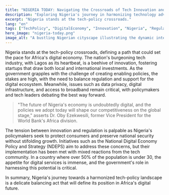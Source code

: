 ```yaml
---
title: "NIGERIA TODAY: Navigating the Crossroads of Tech Innovation and Policy"
description: "Exploring Nigeria's journey in harmonizing technology advancements with robust policy frameworks."
excerpt: "Nigeria stands at the tech-policy crossroads."
lang: "en"
tags: ["TechPolicy", "DigitalEconomy", "Innovation", "Nigeria", "Regulations"]
hero_image: "nigeria-today.png"
image_alt: "A bustling Nigerian cityscape illustrating the dynamic interplay of technology and policy."
---
```


Nigeria stands at the tech-policy crossroads, defining a path that could set the pace for Africa's digital economy. The nation's burgeoning tech industry, with Lagos as its heartbeat, is a beehive of innovation, fostering startups that draw both local and international investments. As the government grapples with the challenge of creating enabling policies, the stakes are high, with the need to balance regulation and support for the digital ecosystem. Meanwhile, issues such as data privacy, digital infrastructure, and access to broadband remain critical, with policymakers and tech leaders debating the best way forward.

> "The future of Nigeria's economy is undoubtedly digital, and the policies we adopt today will shape our competitiveness on the global stage," asserts Dr. Oby Ezekwesili, former Vice President for the World Bank's Africa division.

The tension between innovation and regulation is palpable as Nigeria's policymakers seek to protect consumers and preserve national security without stifolding growth. Initiatives such as the National Digital Economy Policy and Strategy (NDEPS) aim to address these concerns, but their implementation has been met with mixed reactions from the tech community. In a country where over 50% of the population is under 30, the appetite for digital services is immense, and the government's role in harnessing this potential is critical.

In summary, Nigeria's journey towards a harmonized tech-policy landscape is a delicate balancing act that will define its position in Africa's digital future.